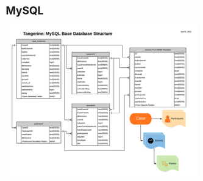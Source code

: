 # MySQL

![tangerine-mysql-base-database-structure.png](tangerine-mysql-base-database-structure.png)

